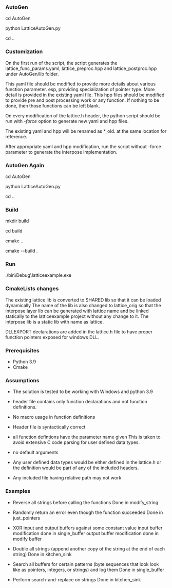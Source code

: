 
### AutoGen

cd AutoGen

python LatticeAutoGen.py <Full path to the header file>

cd ..


### Customization

On the first run of the script, the script generates the lattice_func_params.yaml, lattice_preproc.hpp and lattice_postproc.hpp under AutoGen/lib folder.

This yaml file should be modified to provide more details about various function parameter. esp, providing specialization of pointer type. More detail is provided in the existing yaml file.
This hpp files should be modified to provide pre and post processing work or any function. If nothing to be done, then those functions can be left blank.

On every modification of the lattice.h header, the python script should be run with *-force* option to generate new yaml and hpp files.

The existing yaml and hpp will be renamed as *_old. at the same location for reference.

After appropriate yaml and hpp modification, run the script without -force parameter to generate the interpose implementation.


### AutoGen Again

cd AutoGen

python LatticeAutoGen.py <Full path to the header file>

cd ..


### Build

mkdir build

cd build

cmake ..

cmake --build .


### Run

.\bin\Debug\latticeexample.exe


### CmakeLists changes

The existing lattice lib is converted to SHARED lib so that it can be loaded dynamically
The name of the lib is also changed to lattice_orig so that the interpose layer lib can be generated with lattice name and be linked statically to the latticeexample project without any change to it.
The interpose lib is a static lib with name as lattice.

DLLEXPORT declarations are added in the lattice.h file to have proper function pointers exposed for windows DLL.

### Prerequisites

- Python 3.9
- Cmake


### Assumptions

- The solution is tested to be working with Windows and python 3.9

- header file contains only function declarations and not function definitions.

- No macro usage in function definitions

- Header file is syntactically correct

- all function defintions have the parameter name given
    This is taken to avoid extensive C code parsing for user defined data types.
    
- no default arguments

- Any user defined data types would be either defined in the lattice.h or the definition would be part of any of the included headers.

- Any included file having relative path may not work



### Examples

- Reverse all strings before calling the functions
    Done in modify_string

- Randomly return an error even though the function succeeded
    Done in just_pointers

- XOR input and output buffers against some constant value
    input buffer modification done in single_buffer
    output buffer modification done in modify buffer
    
- Double all strings (append another copy of the string at the end of each string)
    Done in kitchen_sink
    
- Search all buffers for certain patterns (byte sequences that look look like as pointers, integers, or strings) and log them
    Done in single_buffer
    
- Perform search-and-replace on strings
    Done in kitchen_sink